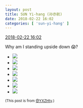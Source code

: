 ```yaml
---
layout: post
title: SUN Yi-hang (孙亦航)
date: 2018-02-22 16:02
categories: [ 'sun-yi-hang' ]
---
```


<div class="weibo-info">
  <a href="https://weibo.com/2565158051/G4iMDn3FN">2018-02-22 16:02</a>
</div>

Why am I standing upside down :scream:?

<!-- more -->

<ul class="weibo-pic-list-3">
  <li class="weibo-pic">
    <a href="https://wx1.sinaimg.cn/mw690/98e534a3ly1fopa7le84pj22dc1s07wh.jpg"><img src="https://wx1.sinaimg.cn/thumb150/98e534a3ly1fopa7le84pj22dc1s07wh.jpg"/></a>
  </li>
  <li class="weibo-pic">
    <a href="https://wx1.sinaimg.cn/mw690/98e534a3ly1fopa7mwpbdj22dc1ry7wh.jpg"><img src="https://wx1.sinaimg.cn/thumb150/98e534a3ly1fopa7mwpbdj22dc1ry7wh.jpg"/></a>
  </li>
  <li class="weibo-pic">
    <a href="https://wx2.sinaimg.cn/mw690/98e534a3ly1fopa7ttwbvj22dc1s07wh.jpg"><img src="https://wx2.sinaimg.cn/thumb150/98e534a3ly1fopa7ttwbvj22dc1s07wh.jpg"/></a>
  </li>
  <li class="weibo-pic">
    <a href="https://wx2.sinaimg.cn/mw690/98e534a3ly1fopa83htj2j21s02dckgc.jpg"><img src="https://wx2.sinaimg.cn/thumb150/98e534a3ly1fopa83htj2j21s02dckgc.jpg"/></a>
  </li>
  <li class="weibo-pic">
    <a href="https://wx2.sinaimg.cn/mw690/98e534a3ly1fopa8c1ahzj22dc1s04qp.jpg"><img src="https://wx2.sinaimg.cn/thumb150/98e534a3ly1fopa8c1ahzj22dc1s04qp.jpg"/></a>
  </li>
  <li class="weibo-pic">
    <a href="https://wx2.sinaimg.cn/mw690/98e534a3ly1fopa8kdqvvj21s02dcb29.jpg"><img src="https://wx2.sinaimg.cn/thumb150/98e534a3ly1fopa8kdqvvj21s02dcb29.jpg"/></a>
  </li>
  <li class="weibo-pic">
    <a href="https://wx2.sinaimg.cn/mw690/98e534a3ly1fopa8oy4wyj21s02dc4qp.jpg"><img src="https://wx2.sinaimg.cn/thumb150/98e534a3ly1fopa8oy4wyj21s02dc4qp.jpg"/></a>
  </li>
</ul>

<small>(This post is from [@YXZHty](http://weibo.com/2565158051).)</small>
